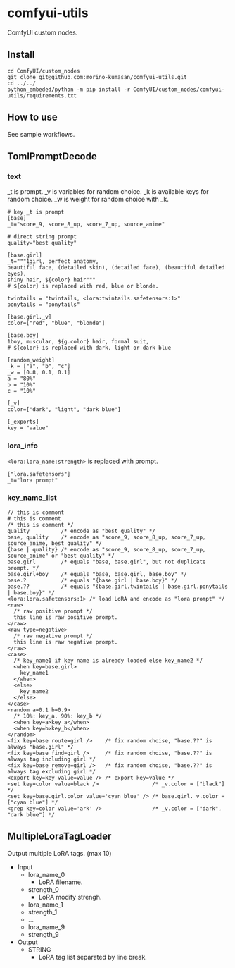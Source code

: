 # comfyui-utils

ComfyUI custom nodes.

## Install

```
cd ComfyUI/custom_nodes
git clone git@github.com:morino-kumasan/comfyui-utils.git
cd ../../
python_embeded/python -m pip install -r ComfyUI/custom_nodes/comfyui-utils/requirements.txt
```

## How to use
See sample workflows.

## TomlPromptDecode

### text

_t is prompt.
_v is variables for random choice.
_k is available keys for random choice.
_w is weight for random choice with _k.

```
# key _t is prompt
[base]
_t="score_9, score_8_up, score_7_up, source_anime"

# direct string prompt
quality="best quality"

[base.girl]
_t="""1girl, perfect anatomy, 
beautiful face, (detailed skin), (detailed face), (beautiful detailed eyes),  
shiny hair, ${color} hair"""
# ${color} is replaced with red, blue or blonde.

twintails = "twintails, <lora:twintails.safetensors:1>"
ponytails = "ponytails"

[base.girl._v]
color=["red", "blue", "blonde"]

[base.boy]
1boy, muscular, ${g.color} hair, formal suit,
# ${color} is replaced with dark, light or dark blue

[random_weight]
_k = ["a", "b", "c"]
_w = [0.8, 0.1, 0.1]
a = "80%"
b = "10%"
c = "10%"

[_v]
color=["dark", "light", "dark blue"]

[_exports]
key = "value"
```

### lora_info

```<lora:lora_name:strength>``` is replaced with prompt.

```
["lora.safetensors"]
_t="lora prompt"
```

### key_name_list

```
// this is commont
# this is comment
/* this is comment */
quality          /* encode as "best quality" */
base, quality    /* encode as "score_9, score_8_up, score_7_up, source_anime, best quality" */
{base | quality} /* encode as "score_9, score_8_up, score_7_up, source_anime" or "best quality" */
base.girl        /* equals "base, base.girl", but not duplicate prompt. */
base.girl+boy    /* equals "base, base.girl, base.boy" */
base.?           /* equals "{base.girl | base.boy}" */
base.??          /* equals "{base.girl.twintails | base.girl.ponytails | base.boy}" */
<lora:lora.safetensors:1> /* load LoRA and encode as "lora prompt" */
<raw>
  /* raw positive prompt */
  this line is raw positive prompt.
</raw>
<raw type=negative>
  /* raw negative prompt */
  this line is raw negative prompt.
</raw>
<case>
  /* key_name1 if key name is already loaded else key_name2 */
  <when key=base.girl>
    key_name1
  </when>
  <else>
    key_name2
  </else>
</case>
<random a=0.1 b=0.9>
  /* 10%: key_a, 90%: key_b */
  <when key=a>key_a</when>
  <when key=b>key_b</when>
</random>
<fix key=base route=girl />    /* fix random choise, "base.??" is always "base.girl" */
<fix key=base find=girl />     /* fix random choise, "base.??" is always tag including girl */
<fix key=base remove=girl />   /* fix random choise, "base.??" is always tag excluding girl */
<export key=key value=value /> /* export key=value */
<set key=color value=black />                 /* _v.color = ["black"] */
<set key=base.girl.color value='cyan blue' /> /* base.girl._v.color = ["cyan blue"] */
<grep key=color value='ark' />                /* _v.color = ["dark", "dark blue"] */
```

## MultipleLoraTagLoader

Output multiple LoRA tags. (max 10)

- Input
  - lora_name_0
    - LoRA filename.
  - strength_0
    - LoRA modify strengh.
  - lora_name_1
  - strength_1
  - ...
  - lora_name_9
  - strength_9
- Output
  - STRING
    - LoRA tag list separated by line break.
